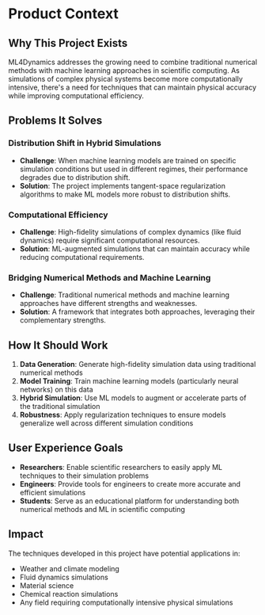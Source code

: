 # Product Context

## Why This Project Exists
ML4Dynamics addresses the growing need to combine traditional numerical methods with machine learning approaches in scientific computing. As simulations of complex physical systems become more computationally intensive, there's a need for techniques that can maintain physical accuracy while improving computational efficiency.

## Problems It Solves

### Distribution Shift in Hybrid Simulations
- **Challenge**: When machine learning models are trained on specific simulation conditions but used in different regimes, their performance degrades due to distribution shift.
- **Solution**: The project implements tangent-space regularization algorithms to make ML models more robust to distribution shifts.

### Computational Efficiency
- **Challenge**: High-fidelity simulations of complex dynamics (like fluid dynamics) require significant computational resources.
- **Solution**: ML-augmented simulations that can maintain accuracy while reducing computational requirements.

### Bridging Numerical Methods and Machine Learning
- **Challenge**: Traditional numerical methods and machine learning approaches have different strengths and weaknesses.
- **Solution**: A framework that integrates both approaches, leveraging their complementary strengths.

## How It Should Work
1. **Data Generation**: Generate high-fidelity simulation data using traditional numerical methods
2. **Model Training**: Train machine learning models (particularly neural networks) on this data
3. **Hybrid Simulation**: Use ML models to augment or accelerate parts of the traditional simulation
4. **Robustness**: Apply regularization techniques to ensure models generalize well across different simulation conditions

## User Experience Goals
- **Researchers**: Enable scientific researchers to easily apply ML techniques to their simulation problems
- **Engineers**: Provide tools for engineers to create more accurate and efficient simulations
- **Students**: Serve as an educational platform for understanding both numerical methods and ML in scientific computing

## Impact
The techniques developed in this project have potential applications in:
- Weather and climate modeling
- Fluid dynamics simulations
- Material science
- Chemical reaction simulations
- Any field requiring computationally intensive physical simulations 
